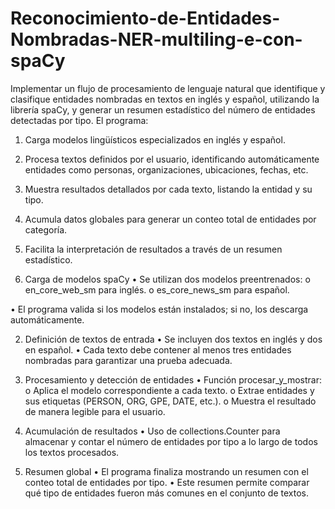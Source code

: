 # Reconocimiento-de-Entidades-Nombradas-NER-multiling-e-con-spaCy
Implementar un flujo de procesamiento de lenguaje natural que identifique y clasifique entidades nombradas en textos en inglés y español, utilizando la librería spaCy, y generar un resumen estadístico del número de entidades detectadas por tipo.
El programa:
1.	Carga modelos lingüísticos especializados en inglés y español.
2.	Procesa textos definidos por el usuario, identificando automáticamente entidades como personas, organizaciones, ubicaciones, fechas, etc.
3.	Muestra resultados detallados por cada texto, listando la entidad y su tipo.
4.	Acumula datos globales para generar un conteo total de entidades por categoría.
5.	Facilita la interpretación de resultados a través de un resumen estadístico.

1. Carga de modelos spaCy
•	Se utilizan dos modelos preentrenados:
o	en_core_web_sm para inglés.
o	es_core_news_sm para español.

•	El programa valida si los modelos están instalados; si no, los descarga automáticamente.

2. Definición de textos de entrada
•	Se incluyen dos textos en inglés y dos en español.
•	Cada texto debe contener al menos tres entidades nombradas para garantizar una prueba adecuada.
3. Procesamiento y detección de entidades
•	Función procesar_y_mostrar:
o	Aplica el modelo correspondiente a cada texto.
o	Extrae entidades y sus etiquetas (PERSON, ORG, GPE, DATE, etc.).
o	Muestra el resultado de manera legible para el usuario.

4. Acumulación de resultados
•	Uso de collections.Counter para almacenar y contar el número de entidades por tipo a lo largo de todos los textos procesados.
5. Resumen global
•	El programa finaliza mostrando un resumen con el conteo total de entidades por tipo.
•	Este resumen permite comparar qué tipo de entidades fueron más comunes en el conjunto de textos.
